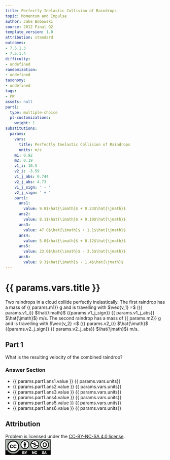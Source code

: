 ```yaml
---
title: Perfectly Inelastic Collision of Raindrops
topic: Momentum and Impulse
author: Jake Bobowski
source: 2012 Final Q2
template_version: 1.0
attribution: standard
outcomes:
- 7.5.1.3
- 7.5.1.4
difficulty:
- undefined
randomization:
- undefined
taxonomy:
- undefined
tags:
- PW
assets: null
part1:
  type: multiple-choice
  pl-customizations:
    weight: 1
substitutions:
  params:
    vars:
      title: Perfectly Inelastic Collision of Raindrops
      units: m/s
    m1: 0.92
    m2: 0.19
    v1_i: 10.5
    v2_i: -3.59
    v1_j_abs: 0.744
    v2_j_abs: 4.73
    v1_j_sign: ' - '
    v2_j_sign: ' + '
    part1:
      ans1:
        value: 9.8$\hat{\imath}$ + 0.23$\hat{\jmath}$
      ans2:
        value: 8.1$\hat{\imath}$ + 0.19$\hat{\jmath}$
      ans3:
        value: 47.0$\hat{\imath}$ + 1.1$\hat{\jmath}$
      ans4:
        value: 5.0$\hat{\imath}$ + 0.12$\hat{\jmath}$
      ans5:
        value: 23.0$\hat{\imath}$ - 3.5$\hat{\jmath}$
      ans6:
        value: 9.3$\hat{\imath}$ - 1.4$\hat{\jmath}$
---
```

# {{ params.vars.title }}
Two raindrops in a cloud collide perfectly inelastically. The first raindrop has a mass of {{ params.m1}} g and is travelling with $\vec{v_1} =$ ({{ params.v1_i}} $\hat{\imath}$ {{params.v1_j_sign}} {{ params.v1_j_abs}} $\hat{\jmath}$) m/s.
The second raindrop has a mass of {{ params.m2}} g and is travelling with $\vec{v_2} =$ ({{ params.v2_i}} $\hat{\imath}$ {{params.v2_j_sign}} {{ params.v2_j_abs}} $\hat{\jmath}$) m/s.

## Part 1

What is the resulting velocity of the combined raindrop?

### Answer Section

- {{ params.part1.ans1.value }} {{ params.vars.units}}
- {{ params.part1.ans2.value }} {{ params.vars.units}}
- {{ params.part1.ans3.value }} {{ params.vars.units}}
- {{ params.part1.ans4.value }} {{ params.vars.units}}
- {{ params.part1.ans5.value }} {{ params.vars.units}}
- {{ params.part1.ans6.value }} {{ params.vars.units}}

## Attribution

Problem is licensed under the [CC-BY-NC-SA 4.0 license](https://creativecommons.org/licenses/by-nc-sa/4.0/).<br> ![The Creative Commons 4.0 license requiring attribution-BY, non-commercial-NC, and share-alike-SA license.](https://raw.githubusercontent.com/firasm/bits/master/by-nc-sa.png)